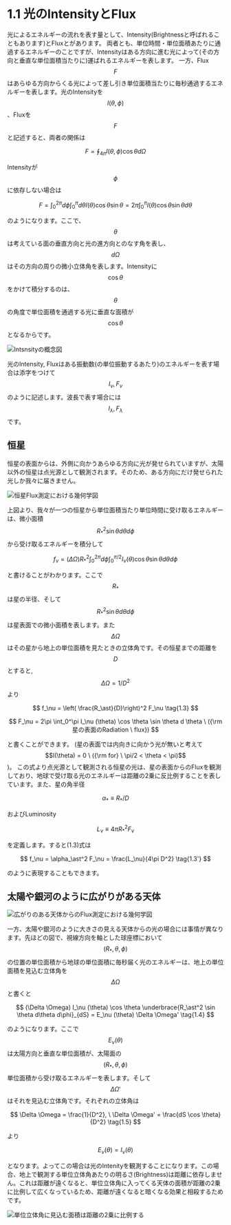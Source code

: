 # 1.1 光のIntensityとFlux

光によるエネルギーの流れを表す量として、Intensity(Brightnessと呼ばれることもあります)とFluxとがあります。
両者とも、単位時間・単位面積あたりに通過するエネルギーのことですが、Intensityはある方向に進む光によって(その方向と垂直な単位面積当たりに)運ばれるエネルギーを表します。
一方、Flux $$F$$はあらゆる方向からくる光によって差し引き単位面積当たりに毎秒通過するエネルギーを表します。光のIntensityを$$I(\theta, \phi)$$、Fluxを$$F$$と記述すると、両者の関係は

$$
F = \oint_{4\pi} I (\theta, \phi) \cos \theta d\Omega \tag{1.1}
$$

Intensityが$$\phi$$に依存しない場合は

$$
F = \int_0^{2\pi} d\phi \int_0^\pi d\theta I (\theta) \cos \theta \sin \theta 
= 2\pi \int_0^\pi I (\theta) \cos \theta \sin \theta d\theta \tag{1.1'}
$$

のようになります。ここで、$$\theta$$は考えている面の垂直方向と光の進方向とのなす角を表し、$$d\Omega$$はその方向の周りの微小立体角を表します。Intensityに$$\cos \theta$$をかけて積分するのは、$$\theta$$の角度で単位面積を通過する光に垂直な面積が$$\cos \theta$$となるからです。

![Intsnsityの概念図](/images/atmos/intensity.png)

光のIntensity, Fluxはある振動数(の単位振動するあたり)のエネルギーを表す場合は添字をつけて$$I_\nu, F_\nu$$のように記述します。波長で表す場合には$$I_\lambda, F_\lambda$$です。

## 恒星

恒星の表面からは、外側に向かうあらゆる方向に光が発せられていますが、太陽以外の恒星は点光源として観測されます。そのため、ある方向にだけ発せられた光しか我々に届きません。

![恒星Flux測定における幾何学図](/images/atmos/from_star.png)

上図より、我々が一つの恒星から単位面積当たり単位時間に受け取るエネルギーは、微小面積$$R_\ast^2 \sin \theta d\theta d\phi$$から受け取るエネルギーを積分して

$$
f_\nu = (\Delta \Omega) R_\ast^2 \int_0^{2\pi} d\phi \int_0^{\pi/2} I_\nu (\theta) \cos \theta \sin \theta d\theta d\phi \tag{1.2}
$$

と書けることがわかります。ここで$$R_\ast$$は星の半径、そして$$R_\ast^2 \sin \theta d\theta d\phi$$は星表面での微小面積を表します。また$$\Delta \Omega$$はその星から地上の単位面積を見たときの立体角です。その恒星までの距離を$$D$$とすると,
$$\Delta \Omega = 1/D^2$$より

$$
f_\nu = \left( \frac{R_\ast}{D}\right)^2 F_\nu \tag{1.3}
$$

$$
F_\nu = 2\pi \int_0^\pi I_\nu (\theta) \cos \theta \sin \theta d \theta \ ({\rm 星の表面のRadiation \ flux})
$$

と書くことができます。
(星の表面では内向きに向かう光が無いと考えて$$I(\theta) = 0 \ ({\rm for} \ \pi/2 < \theta < \pi)$$)。
この式より点光源として観測される恒星の光は、星の表面からのFluxを観測しており、地球で受け取る光のエネルギーは距離の2乗に反比例することを表しています。また、星の角半径

$$
\alpha_\ast \equiv R_\ast /D 
$$

およびLuminosity

$$
L_\nu \equiv 4\pi R_\ast^2 F_\nu
$$

を定義します。すると(1.3)式は

$$
f_\nu = \alpha_\ast^2 F_\nu = \frac{L_\nu}{4\pi D^2} \tag{1.3'}
$$

のように表現することもできます。

## 太陽や銀河のように広がりがある天体

![広がりのある天体からのFlux測定における幾何学図](/images/atmos/from_sun.png)

一方、太陽や銀河のように大きさの見える天体からの光の場合には事情が異なります。先ほどの図で、視線方向を軸とした球座標において$$(R_\ast, \theta, \phi)$$の位置の単位面積から地球の単位面積に毎秒届く光のエネルギーは、地上の単位面積を見込む立体角を$$\Delta \Omega$$と書くと

$$
(\Delta \Omega) I_\nu (\theta) \cos \theta \underbrace{R_\ast^2 \sin \theta d\theta d\phi}_{dS}
= E_\nu (\theta) \Delta \Omega' \tag{1.4}
$$

のようになります。ここで$$E_\nu (\theta)$$は太陽方向と垂直な単位面積が、太陽面の$$(R_\ast, \theta, \phi)$$単位面積から受け取るエネルギーを表します。そして$$\Delta \Omega'$$はそれを見込む立体角です。それぞれの立体角は

$$
\Delta \Omega = \frac{1}{D^2}, \ 
\Delta \Omega' = \frac{dS \cos \theta}{D^2} \tag{1.5}
$$

より

$$
E_\nu (\theta) = I_\nu (\theta) \tag{1.6}
$$

となります。よってこの場合は光のIntenityを観測することになります。この場合、地上で観測する単位立体角あたりの明るさ(Brightness)は距離に依存しません。これは距離が遠くなると、単位立体角に入ってくる天体の面積が距離の2乗に比例して広くなっているため、距離が遠くなると暗くなる効果と相殺するためです。

![単位立体角に見込む面積は距離の2乗に比例する](/images/atmos/e_nu_i_nu.png)
